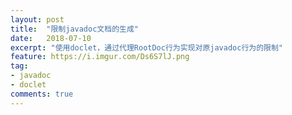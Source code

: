 ```yaml
---
layout: post
title:  "限制javadoc文档的生成"
date:   2018-07-10
excerpt: "使用doclet，通过代理RootDoc行为实现对原javadoc行为的限制"
feature: https://i.imgur.com/Ds6S7lJ.png
tag:
- javadoc
- doclet
comments: true
---
```


